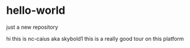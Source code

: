 # hello-world
just a new repository

hi this is nc-caius aka skybold1 this is a really good tour on this platform
